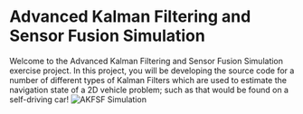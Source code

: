 # Advanced Kalman Filtering and Sensor Fusion Simulation
Welcome to the Advanced Kalman Filtering and Sensor Fusion Simulation exercise project. In this project, you will be developing the source code for a number of different types of Kalman Filters which are used to estimate the navigation state of a 2D vehicle problem; such as that would be found on a self-driving car!
 ![AKFSF Simulation](https://raw.githubusercontent.com/ravi4271/PathPlanning_KF_SensorFusion/main/images/AKFSF-Simulation.gif)

